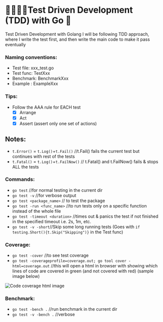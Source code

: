# :wrench::nut_and_bolt::hammer::repeat:Test Driven Development (TDD) with Go :raised_hands:
Test Driven Development with Golang
I will be following TDD approach, where I write the test first, and then write the main code to make it pass eventually

### Naming conventions:
- Test file: xxx_test.go
- Test func: TestXxx
- Benchmark: BenchmarkXxx
- Example  : ExampleXxx



### Tips:
- Follow the AAA rule for EACH test
  - [x] Arrange
  - [x] Act
  - [x] Assert (assert only one set of actions)

## Notes:
- `t.Error()` = `t.Log()`+`t.Fail()` //t.Fail() fails the current test but continues with rest of the tests
- `t.Fatal()` = `t.Log()`+`t.FailNow()` // t.Fatal() and t.FailNow() fails & stops ALL the tests

### Commands:
- `go test` //for normal testing in the current dir
- `go test -v` //for verbose output
- `go test <package_name>` // to test the package
- `go test -run <func_name>` //to run tests only on a specific function instead of the whole file
- `go test -timeout <duration>` //times out & panics the test if not finished in the specified timeout i.e. 2s, 1m, etc.
- `go test -v -short`//Skip some long running tests (Goes with `if testing.Short(){t.Skip("Skipping")}` in the Test func)

### Coverage:
- `go test -cover` //to see test coverage
- `go test -coverageprofile=coverage.out; go tool cover -html=coverage.out` //this will open a html in browser with showing which lines of code are covered in green (and not covered with red) (sample image below)

![Code coverage html image](https://raw.githubusercontent.com/gunjan5/go-test-driven-development/master/coverage_html.png?token=AFsMeNKyNVWefbQsy2IorN14XmkzgnUSks5W94VSwA%3D%3D)

### Benchmark:
- `go test -bench .` //run benchmark in the current dir
- `go test -v -bench .` //verbose
